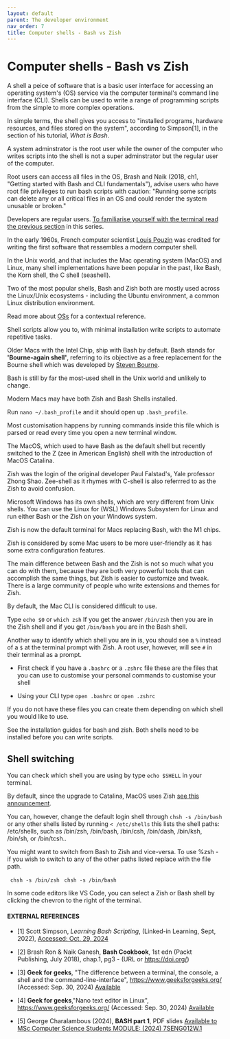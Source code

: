 ```yaml
---
layout: default
parent: The developer environment
nav_order: 7
title: Computer shells - Bash vs Zish
---
```


# Computer shells - Bash vs Zish

A shell a peice of software that is a basic user interface for accessing an operating system's (OS) service via the computer terminal's command line interface (CLI). Shells can be used to write a range of programming scripts from the simple to more complex operations.

In simple terms, the shell gives you access to "installed programs, hardware resources, and files stored on the system", according to Simpson[1], in the section of his tutorial, _What is Bash_.

A system adminstrator is the root user while the owner of the computer who writes scripts into the shell is not a super adminstrator but the regular user of the computer.

Root users can access all files in the OS, Brash and Naik (2018, ch1, "Getting started with Bash and CLI fundamentals"), advise users who have root file privileges to run bash scripts with caution: "Running some scripts can delete any or all critical files in an OS and could render the system unusable or broken."

Developers are regular users. [To familiarise yourself with the terminal read the previous section](https://sumisastri.github.io/dev-blogs/hardware-local-environments/part2-the-terminal/) in this series.

In the early 1960s, French computer scientist [Louis Pouzin](https://en.wikipedia.org/wiki/Louis_Pouzin) was credited for writing the first software that ressembles a modern computer shell.

In the Unix world, and that includes the Mac operating system (MacOS) and Linux, many shell implementations have been popular in the past, like Bash, the Korn shell, the C shell (seashell).

Two of the most popular shells, Bash and Zish both are mostly used across the Linux/Unix ecosystems - including the Ubuntu environment, a common Linux distribution environment. 

Read more about [OSs](https://sumisastri.github.io/dev-blogs/local-environment/part1-the-local-environment/) for a contextual reference.

Shell scripts allow you to, with minimal installation write scripts to automate repetitive tasks.

Older Macs with the Intel Chip, ship with Bash by default. Bash stands for **'Bourne-again shell'**, referring to its objective as a free replacement for the Bourne shell which was developed by [Steven Bourne](https://en.wikipedia.org/wiki/Stephen_R._Bourne).

Bash is still by far the most‑used shell in the Unix world and unlikely to change.

Modern Macs may have both Zish and Bash Shells installed.

Run `nano ~/.bash_profile` and it should open up  `.bash_profile`. 

Most customisation happens by running commands inside this file which is parsed or read every time you open a new terminal window.

The MacOS, which used to have Bash as the default shell but recently switched to the Z (zee in American English) shell with the introduction of MacOS Catalina. 

Zish was the login of the original developer Paul Falstad's, Yale professor Zhong Shao. Zee-shell as it rhymes with C-shell is also referrred to as the Zish to avoid confusion.

Microsoft Windows has its own shells, which are very different from Unix shells. You can use the Linux for (WSL) Windows Subsystem for Linux and run either Bash or the Zish on your Windows system.

Zish is now the default terminal for Macs replacing Bash, with the M1 chips. 

Zish is considered by some Mac users to be more user-friendly as it has some extra configuration features.

The main difference between Bash and the Zish is not so much what you can do with them, because they are both very powerful tools that can accomplish the same things, but Zish is easier to customize and tweak. There is a large community of people who write extensions and themes for Zish.

By default, the Mac CLI is considered difficult to use.

Type `echo $0` or `which zsh`
If you get the answer `/bin/zsh` then you are in the Zish shell and if you get `/bin/bash` you are in the Bash shell.

Another way to identify which shell you are in  is, you should see a `%` instead of a `$` at the terminal prompt with Zish. A root user, however, will see `#` in their terminal as a prompt.

- First check if you have a  `.bashrc` or a `.zshrc` file these are the files that you can use to customise your personal commands to customise your shell

- Using your CLI type `open .bashrc` or `open .zshrc`

If you do not have these files you can create them depending on which shell you would like to use.

See the installation guides for bash and zish. Both shells need to be installed before you can write scripts.

## Shell switching

You can check which shell you are using by type `echo $SHELL` in your terminal.

By default, since the upgrade to Catalina, MacOS uses Zish [see this announcement](https://support.apple.com/en-ca/HT208050). 

You can, however, change the default login shell through `chsh -s /bin/bash` or any other shells listed by running  `< /etc/shells` this lists the shell paths: /etc/shells, such as /bin/zsh, /bin/bash, /bin/csh, /bin/dash, /bin/ksh, /bin/sh, or /bin/tcsh..

You might want to switch from Bash to Zish and vice-versa. To use %zsh - if you wish to switch to any of the other paths listed replace with the file path.

``` chsh -s /bin/zsh```
``` chsh -s /bin/bash```

In some code editors like VS Code, you can select a Zish or Bash shell by clicking the chevron to the right of the terminal.


#### EXTERNAL REFERENCES

- [1] Scott Simpson, _Learning Bash Scripting_, (Linked-in Learning, Sept, 2022), [Accessed: Oct. 29, 2024](https://www.linkedin.com/learning/learning-bash-scripting-17063287/what-s-bash?resume=false&u=42314660)

- [2] Brash Ron & Naik Ganesh, __Bash Cookbook__, 1st edn (Packt Publishing, July 2018), chap.1, pg3 - (URL or https://doi.org/)

- [3] __Geek for geeks__, "The difference between a terminal, the console, a shell and the command-line-interface", https://www.geeksforgeeks.org/ (Accessed: Sep. 30, 2024) [Available](https://www.geeksforgeeks.org/difference-between-terminal-console-shell-and-command-line/)

- [4] __Geek for geeks__,"Nano text editor in Linux", https://www.geeksforgeeks.org/ (Accessed: Sep. 30, 2024) [Available](https://www.geeksforgeeks.org/nano-text-editor-in-linux/)

- [5] George Charalambous (2024), __BASH part 1__, PDF slides [Available to MSc Computer Science Students MODULE: (2024) 7SENG012W.1](https://learning.westminster.ac.uk/ultra/courses/_98804_1/outline/file/_5330159_1)
